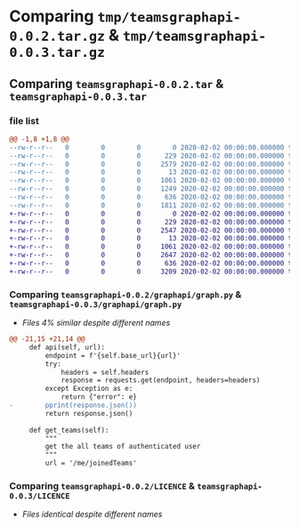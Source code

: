 # Comparing `tmp/teamsgraphapi-0.0.2.tar.gz` & `tmp/teamsgraphapi-0.0.3.tar.gz`

## Comparing `teamsgraphapi-0.0.2.tar` & `teamsgraphapi-0.0.3.tar`

### file list

```diff
@@ -1,8 +1,8 @@
--rw-r--r--   0        0        0        0 2020-02-02 00:00:00.000000 teamsgraphapi-0.0.2/graphapi/__init__.py
--rw-r--r--   0        0        0      229 2020-02-02 00:00:00.000000 teamsgraphapi-0.0.2/graphapi/auth.py
--rw-r--r--   0        0        0     2579 2020-02-02 00:00:00.000000 teamsgraphapi-0.0.2/graphapi/graph.py
--rw-r--r--   0        0        0       13 2020-02-02 00:00:00.000000 teamsgraphapi-0.0.2/.gitignore
--rw-r--r--   0        0        0     1061 2020-02-02 00:00:00.000000 teamsgraphapi-0.0.2/LICENCE
--rw-r--r--   0        0        0     1249 2020-02-02 00:00:00.000000 teamsgraphapi-0.0.2/README.md
--rw-r--r--   0        0        0      636 2020-02-02 00:00:00.000000 teamsgraphapi-0.0.2/pyproject.toml
--rw-r--r--   0        0        0     1811 2020-02-02 00:00:00.000000 teamsgraphapi-0.0.2/PKG-INFO
+-rw-r--r--   0        0        0        0 2020-02-02 00:00:00.000000 teamsgraphapi-0.0.3/graphapi/__init__.py
+-rw-r--r--   0        0        0      229 2020-02-02 00:00:00.000000 teamsgraphapi-0.0.3/graphapi/auth.py
+-rw-r--r--   0        0        0     2547 2020-02-02 00:00:00.000000 teamsgraphapi-0.0.3/graphapi/graph.py
+-rw-r--r--   0        0        0       13 2020-02-02 00:00:00.000000 teamsgraphapi-0.0.3/.gitignore
+-rw-r--r--   0        0        0     1061 2020-02-02 00:00:00.000000 teamsgraphapi-0.0.3/LICENCE
+-rw-r--r--   0        0        0     2647 2020-02-02 00:00:00.000000 teamsgraphapi-0.0.3/README.md
+-rw-r--r--   0        0        0      636 2020-02-02 00:00:00.000000 teamsgraphapi-0.0.3/pyproject.toml
+-rw-r--r--   0        0        0     3209 2020-02-02 00:00:00.000000 teamsgraphapi-0.0.3/PKG-INFO
```

### Comparing `teamsgraphapi-0.0.2/graphapi/graph.py` & `teamsgraphapi-0.0.3/graphapi/graph.py`

 * *Files 4% similar despite different names*

```diff
@@ -21,15 +21,14 @@
     def api(self, url):
         endpoint = f'{self.base_url}{url}'
         try:
             headers = self.headers
             response = requests.get(endpoint, headers=headers)
         except Exception as e:
             return {"error": e}
-        pprint(response.json())
         return response.json()
 
     def get_teams(self):
         """
         get the all teams of authenticated user
         """
         url = '/me/joinedTeams'
```

### Comparing `teamsgraphapi-0.0.2/LICENCE` & `teamsgraphapi-0.0.3/LICENCE`

 * *Files identical despite different names*

